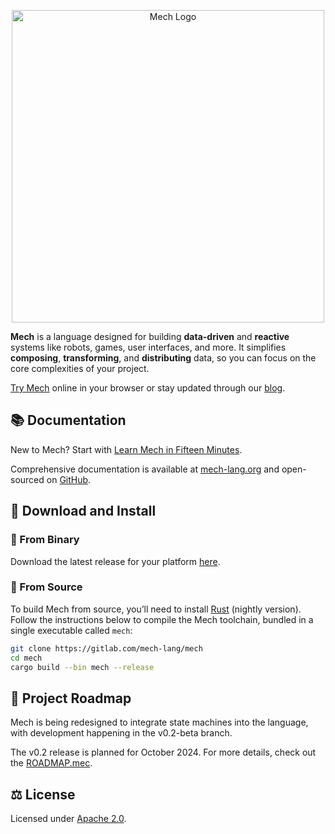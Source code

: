 <p align="center">
  <img width="500px" src="https://mech-lang.org/img/logo.png" alt="Mech Logo">
</p>

**Mech** is a language designed for building **data-driven** and **reactive** systems like robots, games, user interfaces, and more. It simplifies **composing**, **transforming**, and **distributing** data, so you can focus on the core complexities of your project.

[Try Mech](https://mech-lang.org/try/) online in your browser or stay updated through our [blog](https://mech-lang.org/blog/).

## 📚 Documentation

New to Mech? Start with [Learn Mech in Fifteen Minutes](https://gitlab.com/mech-lang/docs/-/raw/v0.2-beta/III.guides/MechFifteen.mec).

Comprehensive documentation is available at [mech-lang.org](https://mech-lang.org/docs) and open-sourced on [GitHub](http://github.com/mech-lang/docs).

## 📂 Download and Install

### 💾 From Binary

Download the latest release for your platform [here](https://github.com/mech-lang/mech/releases).

### 🔨 From Source

To build Mech from source, you’ll need to install [Rust](https://www.rust-lang.org/learn/get-started) (nightly version). Follow the instructions below to compile the Mech toolchain, bundled in a single executable called `mech`:

```bash
git clone https://gitlab.com/mech-lang/mech
cd mech
cargo build --bin mech --release
```

## 🚧 Project Roadmap

Mech is being redesigned to integrate state machines into the language, with development happening in the v0.2-beta branch.

The v0.2 release is planned for October 2024. For more details, check out the [ROADMAP.mec](ROADMAP.mec).

## ⚖️ License

Licensed under [Apache 2.0](https://www.apache.org/licenses/LICENSE-2.0).
